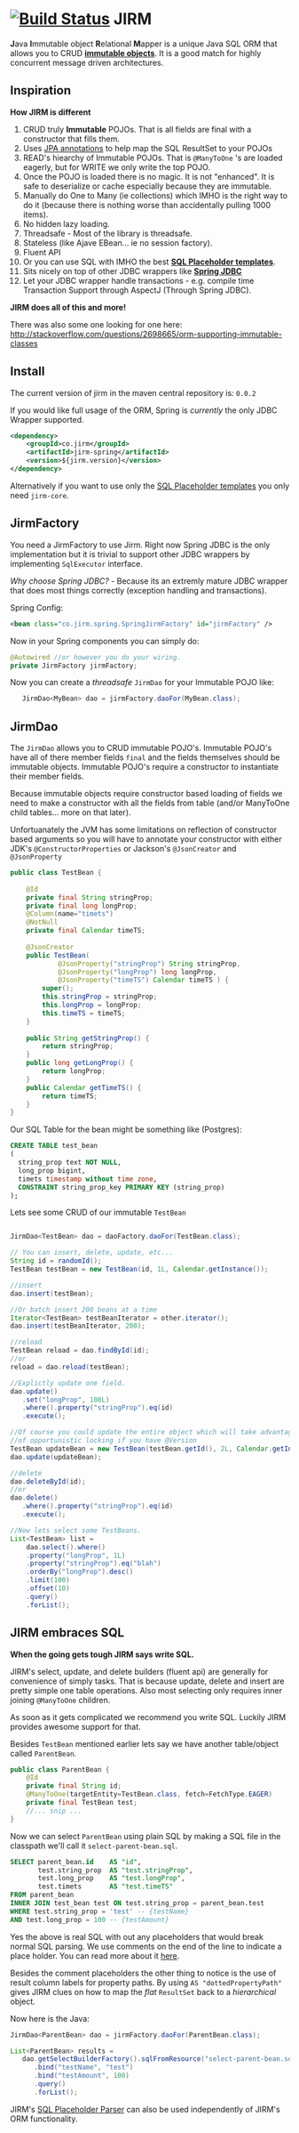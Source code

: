 [![Build Status](https://travis-ci.org/agentgt/jirm.png)](https://travis-ci.org/agentgt/jirm)
JIRM
====

**J**ava **I**mmutable object **R**elational **M**apper is a unique Java SQL ORM that allows you 
to CRUD [**immutable objects**](http://docs.oracle.com/javase/tutorial/essential/concurrency/immutable.html).
It is a good match for highly concurrent message driven architectures.

Inspiration
-----------

**How JIRM is different**

 1. CRUD truly **Immutable** POJOs. That is all fields are final with a constructor that fills them.
 1. Uses [JPA annotations](https://github.com/agentgt/jirm/tree/master/jirm-orm#supported-jpa-annotations) to help map the SQL ResultSet to your POJOs 
 1. READ's hiearchy of Immutable POJOs. That is `@ManyToOne` 's are loaded eagerly, but for WRITE we only write the top POJO.
 1. Once the POJO is loaded there is no magic. It is not "enhanced". It is safe to deserialize or cache especially because they are immutable.
 1. Manually do One to Many (ie collections) which IMHO is the right way to do it (because there is nothing worse than accidentally pulling 1000 items).
 1. No hidden lazy loading.
 1. Threadsafe - Most of the library is threadsafe.
 1. Stateless (like Ajave EBean... ie no session factory).
 1. Fluent API
 1. Or you can use SQL with IMHO the best [**SQL Placeholder templates**](https://github.com/agentgt/jirm/tree/master/jirm-core#sql-placeholder-parser).
 1. Sits nicely on top of other JDBC wrappers like [**Spring JDBC**](http://static.springsource.org/spring/docs/3.0.x/reference/jdbc.html)
 1. Let your JDBC wrapper handle transactions - e.g. compile time Transaction Support through AspectJ (Through Spring JDBC).
 
 
**JIRM does all of this and more!**

There was also some one looking for one here:
http://stackoverflow.com/questions/2698665/orm-supporting-immutable-classes

Install
-------

The current version of jirm in the maven central repository is: `0.0.2`

If you would like full usage of the ORM, Spring is *currently* the only JDBC Wrapper supported.

```xml
<dependency>
    <groupId>co.jirm</groupId>
    <artifactId>jirm-spring</artifactId>
    <version>${jirm.version}</version>
</dependency>
```

Alternatively if you want to use only the [SQL Placeholder templates](https://github.com/agentgt/jirm/tree/master/jirm-core/README.md)
you only need `jirm-core`.

JirmFactory
-----------

You need a JirmFactory to use Jirm. Right now Spring JDBC is the only implementation but it is 
trivial to support other JDBC wrappers by implementing `SqlExecutor` interface.

*Why choose Spring JDBC?* - Because its an extremly mature JDBC wrapper that does most things correctly 
(exception handling and transactions).

Spring Config:
```xml
<bean class="co.jirm.spring.SpringJirmFactory" id="jirmFactory" />
```

Now in your Spring components you can simply do:

```java
@Autowired //or however you do your wiring.
private JirmFactory jirmFactory;
```

Now you can create a *threadsafe* `JirmDao` for your Immutable POJO like:

```java
   JirmDao<MyBean> dao = jirmFactory.daoFor(MyBean.class);
```

JirmDao
-------

The `JirmDao` allows you to CRUD immutable POJO's. Immutable POJO's have all of there member fields 
`final` and the fields themselves should be immutable objects. Immutable POJO's require a constructor to instantiate
their member fields.

Because immutable objects require constructor based loading of fields we need to make a constructor with all the 
fields from table (and/or ManyToOne child tables... more on that later).

Unfortuanately the JVM has some limitations on reflection of constructor based arguments so you will have to annotate
your constructor with either JDK's `@ConstructorProperties` or Jackson's `@JsonCreator` and `@JsonProperty`

```java
public class TestBean {
    
    @Id
    private final String stringProp;
    private final long longProp;
    @Column(name="timets")
    @NotNull
    private final Calendar timeTS;
    
    @JsonCreator
    public TestBean(
            @JsonProperty("stringProp") String stringProp, 
            @JsonProperty("longProp") long longProp,
            @JsonProperty("timeTS") Calendar timeTS ) {
        super();
        this.stringProp = stringProp;
        this.longProp = longProp;
        this.timeTS = timeTS;
    }
    
    public String getStringProp() {
        return stringProp;
    }
    public long getLongProp() {
        return longProp;
    }
    public Calendar getTimeTS() {
        return timeTS;
    }
}
```
Our SQL Table for the bean might be something like (Postgres):

```sql
CREATE TABLE test_bean
(
  string_prop text NOT NULL,
  long_prop bigint,
  timets timestamp without time zone,
  CONSTRAINT string_prop_key PRIMARY KEY (string_prop)
);
```

Lets see some CRUD of our immutable `TestBean`

```java

JirmDao<TestBean> dao = daoFactory.daoFor(TestBean.class);

// You can insert, delete, update, etc...
String id = randomId();
TestBean testBean = new TestBean(id, 1L, Calendar.getInstance());

//insert
dao.insert(testBean);

//Or batch insert 200 beans at a time
Iterator<TestBean> testBeanIterator = other.iterator();
dao.insert(testBeanIterator, 200);

//reload
TestBean reload = dao.findById(id);
//or
reload = dao.reload(testBean);

//Explictly update one field.
dao.update()
   .set("longProp", 100L)
   .where().property("stringProp").eq(id)
   .execute();

//Of course you could update the entire object which will take advantage 
//of opportunistic locking if you have @Version
TestBean updateBean = new TestBean(testBean.getId(), 2L, Calendar.getInstance());
dao.update(updateBean);

//delete
dao.deleteById(id);
//or
dao.delete()
   .where().property("stringProp").eq(id)
   .execute();

//Now lets select some TestBeans.
List<TestBean> list = 
    dao.select().where()
    .property("longProp", 1L)
    .property("stringProp").eq("blah")
	.orderBy("longProp").desc()
    .limit(100)
    .offset(10)
    .query()
    .forList();
```

JIRM embraces SQL
-----------------

**When the going gets tough JIRM says write SQL.** 

JIRM's select, update, and delete builders (fluent api) are generally for convenience of simply tasks.
That is because update, delete and insert are pretty simple one table operations.
Also most selecting only requires inner joining `@ManyToOne` children.

As soon as it gets complicated we recommend you write SQL. Luckily JIRM provides awesome support for that.

Besides `TestBean` mentioned earlier lets say we have another table/object called `ParentBean`.
```java
public class ParentBean {
    @Id
    private final String id;
    @ManyToOne(targetEntity=TestBean.class, fetch=FetchType.EAGER)
    private final TestBean test;
    //... snip ...
}
```

Now we can select `ParentBean` using plain SQL by making a SQL file in the classpath we'll call it `select-parent-bean.sql`.

```sql
SELECT parent_bean.id    AS "id", 
       test.string_prop  AS "test.stringProp", 
       test.long_prop    AS "test.longProp",
       test.timets       AS "test.timeTS"
FROM parent_bean 
INNER JOIN test_bean test ON test.string_prop = parent_bean.test 
WHERE test.string_prop = 'test' -- {testName}
AND test.long_prop = 100 -- {testAmount}
```

Yes the above is real SQL with out any placeholders that would break normal SQL parsing.
We use comments on the end of the line to indicate a place holder. You can read more about it
[here](https://github.com/agentgt/jirm/tree/master/jirm-core#sql-placeholder-parser).

Besides the comment placeholders the other thing to notice is the use of result column labels for property paths.
By using `AS "dottedPropertyPath"` gives JIRM clues on how to map the *flat* `ResultSet` back to a *hierarchical* object. 

Now here is the Java:

```java
JirmDao<ParentBean> dao = jirmFactory.daoFor(ParentBean.class);

List<ParentBean> results = 
   dao.getSelectBuilderFactory().sqlFromResource("select-parent-bean.sql")
      .bind("testName", "test")
      .bind("testAmount", 100)
      .query()
      .forList();
```
 
JIRM's [SQL Placeholder Parser](https://github.com/agentgt/jirm/tree/master/jirm-core#sql-placeholder-parser) 
can also be used independently of JIRM's ORM functionality.


